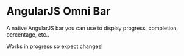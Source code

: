 AngularJS Omni Bar
================

A native AngularJS bar you can use to display progress, completion, percentage, etc..

Works in progress so expect changes! 
